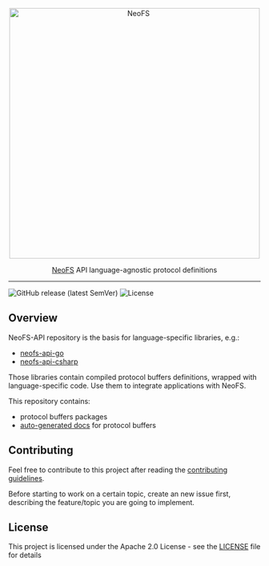 <p align="center">
<img src="./.github/logo.svg" width="500px" alt="NeoFS">
</p>
<p align="center">
  <a href="https://fs.neo.org">NeoFS</a> API language-agnostic protocol definitions
</p>

---
![GitHub release (latest SemVer)](https://img.shields.io/github/v/release/nspcc-dev/neofs-api?sort=semver)
![License](https://img.shields.io/github/license/nspcc-dev/neofs-api.svg?style=popout)

## Overview

NeoFS-API repository is the basis for language-specific libraries, e.g.:

- [neofs-api-go](https://github.com/nspcc-dev/neofs-api-go)
- [neofs-api-csharp](https://github.com/nspcc-dev/neofs-api-csharp)

Those libraries contain compiled protocol buffers definitions, wrapped with
language-specific code. Use them to integrate applications with NeoFS.

This repository contains:

- protocol buffers packages
- [auto-generated docs](proto-docs) for protocol buffers

## Contributing

Feel free to contribute to this project after reading the [contributing
guidelines](CONTRIBUTING.md).

Before starting to work on a certain topic, create an new issue first,
describing the feature/topic you are going to implement.

## License

This project is licensed under the Apache 2.0 License -
see the [LICENSE](LICENSE) file for details
